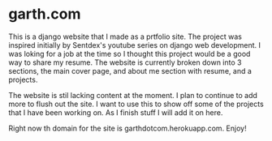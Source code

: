 # garth.com

This is a django website that I made as a prtfolio site. The project was inspired initially by Sentdex's youtube series on django web development. I was loking for a job at the time so I thought this project would be a good way to share my resume. The website is currently broken down into 3 sections, the main cover page, and about me section with resume, and a projects.

The website is stil lacking content at the moment. I plan to continue to add more to flush out the site. I want to use this to show off some of the projects that I have been working on. As I finish stuff I will add it on here.

Right now th domain for the site is garthdotcom.herokuapp.com. Enjoy!
